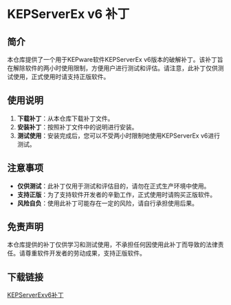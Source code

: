 # KEPServerEx v6 补丁

## 简介
本仓库提供了一个用于KEPware软件KEPServerEx v6版本的破解补丁。该补丁旨在解除软件的两小时使用限制，方便用户进行测试和评估。请注意，此补丁仅供测试使用，正式使用时请支持正版软件。

## 使用说明
1. **下载补丁**：从本仓库下载补丁文件。
2. **安装补丁**：按照补丁文件中的说明进行安装。
3. **测试使用**：安装完成后，您可以不受两小时限制地使用KEPServerEx v6进行测试。

## 注意事项
- **仅供测试**：此补丁仅用于测试和评估目的，请勿在正式生产环境中使用。
- **支持正版**：为了支持软件开发者的辛勤工作，正式使用时请购买正版软件。
- **风险自负**：使用此补丁可能存在一定的风险，请自行承担使用后果。

## 免责声明
本仓库提供的补丁仅供学习和测试使用，不承担任何因使用此补丁而导致的法律责任。请尊重软件开发者的劳动成果，支持正版软件。

## 下载链接

[KEPServerExv6补丁](https://pan.quark.cn/s/a8a3ce8324fc)